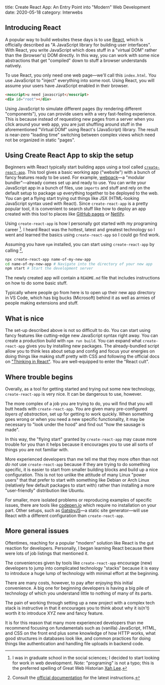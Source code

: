 title: Create React App: An Entry Point into "Modern" Web Development
date: 2020-05-18
category: Interwebs

Introducing React
-----------------

A popular way to build websites these days is to use
[React](https://reactjs.org/), which is officially described as "A
JavaScript library for building user interfaces".  With React, you
write JavaScript which does stuff in a "virtual DOM" rather than the
(browser's) DOM directly. In this way, you can work with some nice
abstractions that get "compiled" down to stuff a browser understands
natively.

To use React, you only need one web page&mdash;we'll call this
`index.html`. You use JavaScript to "inject" everything into some
root. Using React, you will assume your users have JavaScript enabled
in their browser.

```html
<noscript>u need javascript</noscript>
<div id="root"></div>
```

Using JavaScript to simulate different pages (by rendering different
"components"), you can provide users with a very fast-feeling
experience. This is because instead of requesting new pages from a
server when you click around your web app, you are just shuffling
around stuff in the aforementioned "Virtual DOM" using React's
(JavaScript) library. The result is near-zero "loading time" switching
between complex views which need not be organized in static "pages".


Using Create React App to skip the setup
----------------------------------------

Beginners with React typically start building apps using a tool called
[`create-react-app`](https://github.com/facebook/create-react-app).
This tool gives a basic working app ("website") with a bunch of fancy
features ready to be used. For example,
[webpack](https://webpack.js.org/)&mdash;a "modular
bundler"&mdash;already comes set up and ready to use. You can write
your JavaScript app in a bunch of files, use `imports` and stuff and
rely on the default setup to package up everything together to be
deployed to the web. You can get a flying start trying out things like
JSX (HTML-looking JavaScript syntax used with React). Since
`create-react-app` is a pretty popular tool, it is convenient to
search stuff like how to deploy an app created with this tool to
places like [GitHub pages](https://pages.github.com/) or
[Netlify](https://www.netlify.com/).

Using `create-react-app` is how I personally got started with my
programing career [^1]. I heard React was the hottest, latest and
greatest technology so I went and learned the basics using
`create-react-app` so I could go find work.

Assuming you have `npm` installed, you can start using
`create-react-app` by calling [^2],

```bash
npx create-react-app name-of-my-new-app
cd name-of-my-new-app # Navigate into the directory of your new app
npm start # Start the development server
```

The newly created app will contain a `README.md` file that includes
instructions on how to do some basic stuff.

Typically where people go from here is to open up their new app
directory in VS Code, which has big bucks (Microsoft) behind it as
well as armies of people making extensions and stuff.

What is nice
------------

The set-up described above is not so difficult to do. You can start
using fancy features like cutting-edge new JavaScript syntax right
away.  You can create a production build with `npm run build`. You can
expand what `create-react-app` gives you by installing new packages.
The already-bundled script allow you to think less about setup and
config and focus your energies on doing things like making stuff
pretty with CSS and following the official docs on ["Thinking in
React"](https://reactjs.org/docs/thinking-in-react.html).
You are well-equipped to enter the "React cult".

Where trouble begins
--------------------

Overally, as a tool for getting started and trying out some new
technology, `create-react-app` is very nice. It can be dangerous to
use, however.

The more complex of a job you are trying to do, you will find that you
will butt heads with `create-react-app`. You are given many
pre-configured *layers of abstraction*, set up for getting to work
quickly. When something goes wrong or when you need a new specific
functionality, it may be necessary to "look under the hood" and find
out "how the sausage is made".

In this way, the "flying start" granted by `create-react-app` may
cause more trouble for you than it helps because it encourages you to
use all sorts of things you are not familiar with.

More experienced developers than me tell me that they more often than
not *do not* use `create-react-app` because if they are trying to do
something specific, it is easier to start from smaller building blocks
and build up a nice configuration. This is not too unlike the attitude
of many Linux "power users" that that prefer to start with something
like Debian or Arch Linux (relatively few default packages to start
with) rather than installing a more "user-friendly" distribution like
Ubuntu.

For smaller, more isolated problems or reproducing examples of
specific issues, there are tools like
[codepen.io](https://codepen.io/) which require no installation on
your part. Other setups, such as
[GatsbyJS](https://www.gatsbyjs.org/)&mdash;a static site
generator&mdash;will use React with a different configuration than
`create-react-app`.

More general issues
-------------------

Oftentimes, reaching for a popular "modern" solution like React is the
gut reaction for developers. Personally, I began learning React
because there were lots of job listings that mentioned it.

The conveniences given by tools like `create-react-app` encourage
(new) developers to jump into complicated technology "stacks" because
it is easy to introduce a huge lump of technology with minimal effort
at the beginning.

There are many costs, however, to pay after enjoying this initial
convenience. A big one for beginning developers is having a big pile
of technology of which you understand little to nothing of many of its
parts.

The pain of working through setting up a new project with a complex
tech stack is instructive in that it encourages you to think about why
it is(n't) worth it to introduce XYZ new and fancy
feature.

It is for this reason that many more experienced developers than me
recommend focusing on fundamentals such as (vanilla) JavaScript, HTML,
and CSS on the front end plus some knowledge of how HTTP works, what
good structures in databases look like, and common practices for doing
things like authentication and handling file uploads in backend code.


[^1]: I was in graduate school in the social sciences; I decided to
    start looking for work in web development. *Note:* "programing" is
    not a typo; this is the preferred spelling of Great Web Historian
    [Xah Lee](http://xahlee.info/).
[^2]: Consult the [official
    documentation](https://reactjs.org/docs/create-a-new-react-app.html#create-react-app)
    for the latest instructions.
